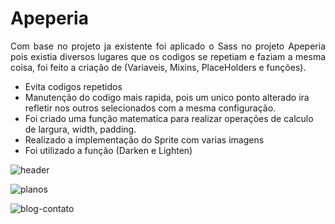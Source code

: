 <h1>Apeperia</h1>

<p align="justify">Com base no projeto ja existente foi aplicado o Sass no projeto Apeperia pois existia diversos lugares que os codigos se repetiam e faziam a mesma coisa, foi feito a criação de (Variaveis, Mixins, PlaceHolders e funções).

- Evita codigos repetidos
- Manutenção do codigo mais rapida, pois um unico ponto alterado ira refletir nos outros selecionados com a mesma configuração.
- Foi criado uma função matematica para realizar operações de calculo de largura, width, padding.
- Realizado a implementação do Sprite com varias imagens
- Foi utilizado a função (Darken e Lighten) 

</p>

![header](https://user-images.githubusercontent.com/42179077/72747802-668df780-3b94-11ea-9f66-2d21ea22c6b0.PNG)

![planos](https://user-images.githubusercontent.com/42179077/72747808-6a217e80-3b94-11ea-8299-9687f1631b16.PNG)

![blog-contato](https://user-images.githubusercontent.com/42179077/72747819-71e12300-3b94-11ea-8172-35e37f758466.PNG)
